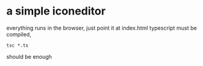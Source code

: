 a simple iconeditor
====

everything runs in the browser, just point it at index.html
typescript must be compiled,

    tsc *.ts

should be enough
